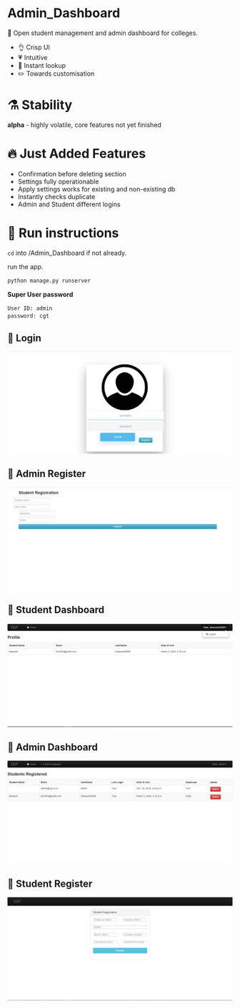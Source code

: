 # Admin_Dashboard
🎁 Open student management and admin dashboard for colleges. 

- :ok_hand: Crisp UI
- :heartpulse: Intuitive
- :sparkler: Instant lookup
- :pencil2: Towards customisation

# ⚗️ Stability

**alpha** - highly volatile, core features not yet finished

# 🔥 Just Added Features

- Confirmation before deleting section
- Settings fully operationable
- Apply settings works for existing and non-existing db
- Instantly checks duplicate
- Admin and Student different logins

# 👟 Run instructions

``cd`` into /Admin_Dashboard if not already.

run the app.

```python
python manage.py runserver
```

**Super User password**

```python
User ID: admin 
password: cgt
```

## 🍳 Login
![](Login.PNG)
## 🍳 Admin Register
![](Register.PNG)
## 🍳 Student Dashboard
![](Dasboard.PNG)
## 🍳 Admin Dashboard
![](Admin.PNG)
## 🍳 Student Register
![](Student_Register.PNG)



